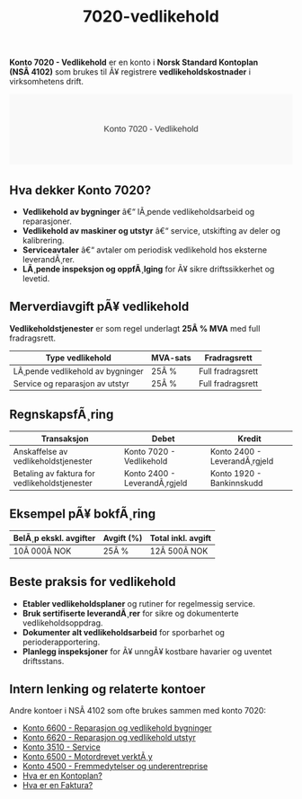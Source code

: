 ﻿---
title: "7020-vedlikehold"
meta_title: "7020-vedlikehold"
meta_description: "**Konto 7020 - Vedlikehold** er en konto i **Norsk Standard Kontoplan (NSÂ 4102)** som brukes til Ã¥ registrere **vedlikeholdskostnader** i virksomhetens drift."
slug: 7020-vedlikehold
type: blog
layout: pages/single
---

**Konto 7020 - Vedlikehold** er en konto i **Norsk Standard Kontoplan (NSÂ 4102)** som brukes til Ã¥ registrere **vedlikeholdskostnader** i virksomhetens drift.

![Illustrasjon av konto 7020 Vedlikehold](7020-vedlikehold-image.svg)

## Hva dekker Konto 7020?

* **Vedlikehold av bygninger** â€“ lÃ¸pende vedlikeholdsarbeid og reparasjoner.
* **Vedlikehold av maskiner og utstyr** â€“ service, utskifting av deler og kalibrering.
* **Serviceavtaler** â€“ avtaler om periodisk vedlikehold hos eksterne leverandÃ¸rer.
* **LÃ¸pende inspeksjon og oppfÃ¸lging** for Ã¥ sikre driftssikkerhet og levetid.

## Merverdiavgift pÃ¥ vedlikehold

**Vedlikeholdstjenester** er som regel underlagt **25Â % MVA** med full fradragsrett.

| Type vedlikehold                     | MVA-sats | Fradragsrett      |
|--------------------------------------|----------|-------------------|
| LÃ¸pende vedlikehold av bygninger     | 25Â %     | Full fradragsrett |
| Service og reparasjon av utstyr      | 25Â %     | Full fradragsrett |

## RegnskapsfÃ¸ring

| Transaksjon                                     | Debet                    | Kredit                       |
|-------------------------------------------------|--------------------------|------------------------------|
| Anskaffelse av vedlikeholdstjenester            | Konto 7020 - Vedlikehold | Konto 2400 - LeverandÃ¸rgjeld |
| Betaling av faktura for vedlikeholdstjenester   | Konto 2400 - LeverandÃ¸rgjeld | Konto 1920 - Bankinnskudd  |

## Eksempel pÃ¥ bokfÃ¸ring

| BelÃ¸p ekskl. avgifter | Avgift (%) | Total inkl. avgift |
|-----------------------|------------|--------------------|
| 10Â 000Â NOK            | 25Â %       | 12Â 500Â NOK         |

## Beste praksis for vedlikehold

* **Etabler vedlikeholdsplaner** og rutiner for regelmessig service.
* **Bruk sertifiserte leverandÃ¸rer** for sikre og dokumenterte vedlikeholdsoppdrag.
* **Dokumenter alt vedlikeholdsarbeid** for sporbarhet og perioderapportering.
* **Planlegg inspeksjoner** for Ã¥ unngÃ¥ kostbare havarier og uventet driftsstans.

## Intern lenking og relaterte kontoer

Andre kontoer i NSÂ 4102 som ofte brukes sammen med konto 7020:

* [Konto 6600 - Reparasjon og vedlikehold bygninger](/blogs/kontoplan/6600-reparasjon-og-vedlikehold-bygninger "Konto 6600 - Reparasjon og vedlikehold bygninger")
* [Konto 6620 - Reparasjon og vedlikehold utstyr](/blogs/kontoplan/6620-reparasjon-og-vedlikehold-utstyr "Konto 6620 - Reparasjon og vedlikehold utstyr")
* [Konto 3510 - Service](/blogs/kontoplan/3510-service "Konto 3510 - Service")
* [Konto 6500 - Motordrevet verktÃ¸y](/blogs/kontoplan/6500-motordrevet-verktoy "Konto 6500 - Motordrevet verktÃ¸y")
* [Konto 4500 - Fremmedytelser og underentreprise](/blogs/kontoplan/4500-fremmedytelser-og-underentreprise "Konto 4500 - Fremmedytelser og underentreprise")
* [Hva er en Kontoplan?](/blogs/regnskap/hva-er-kontoplan "Hva er en Kontoplan? Komplett Guide til Kontoplaner i Norsk Regnskap")
* [Hva er en Faktura?](/blogs/regnskap/hva-er-en-faktura "Hva er en Faktura? En Guide til Norske Fakturakrav")
